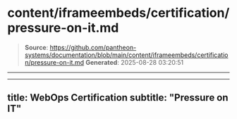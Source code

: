 # content/iframeembeds/certification/pressure-on-it.md

> **Source**: https://github.com/pantheon-systems/documentation/blob/main/content/iframeembeds/certification/pressure-on-it.md
> **Generated**: 2025-08-28 03:20:51

---

---
title: WebOps Certification
subtitle: "Pressure on IT"
---

<Partial file="certification-guide/pressure-on-it.md" />
